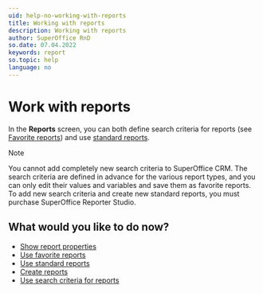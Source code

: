 ```yaml
---
uid: help-no-working-with-reports
title: Working with reports
description: Working with reports
author: SuperOffice RnD
so.date: 07.04.2022
keywords: report
so.topic: help
language: no
---
```


# Work with reports

In the **Reports** screen, you can both define search criteria for reports (see [Favorite reports][1]) and use [standard reports][2].

> [!NOTE]
> You cannot add completely new search criteria to SuperOffice CRM. The search criteria are defined in advance for the various report types, and you can only edit their values and variables and save them as favorite reports. To add new search criteria and create new standard reports, you must purchase SuperOffice Reporter Studio.

## What would you like to do now?

* [Show report properties][3]
* [Use favorite reports][1]
* [Use standard reports][2]
* [Create reports][4]
* [Use search criteria for reports][5]

<!-- Referenced links -->
[1]: favorites/index.md
[2]: standard-reports.md
[3]: properties.md
[4]: create.md
[5]: search-criteria/index.md

<!-- Referenced images -->

